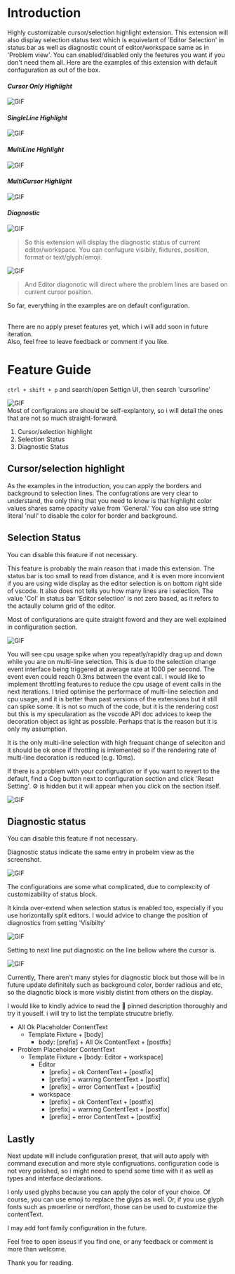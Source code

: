 # Introduction

Highly customizable cursor/selection highlight extension.
This extension will also display selection status text which is equivelant of 'Editor Selection' in status bar as well as diagnostic count of editor/workspace same as in 'Problem view'.
You can enabled/disabled only the feetures you want if you don't need them all. Here are the examples of this extension with default confuguration as out of the box.

#### ___Cursor Only Highlight___


<img src="./resource/doc/cursorOnly.png" alt ="GIF" style=""><br>

#### ___SingleLine Highlight___

<img src="./resource/doc/singleLine.png" alt ="GIF" style=""><br>

#### ___MultiLine Highlight___

<img src="./resource/doc/multiLine.png" alt ="GIF" style=""><br>

#### ___MultiCursor Highlight___

<img src="./resource/doc/multiCursor.png" alt ="GIF" style=""><br>

#### ___Diagnostic___

<img src="./resource/doc/diagnostic.png" alt ="GIF" style=""><br>

> So this extension will display the diagnostic status of current editor/workspace.
You can confugure visibily, fixtures, position, format or text/glyph/emoji.

<img src="./resource/doc/linePosition.png" alt ="GIF" style=""><br>

> And Editor diagonotic will direct where the problem lines are based on current cursor position. <br>


So far, everything in the examples are on default configuration.<br><br>

There are no apply preset features yet, which i will add soon in future iteration.<br>
Also, feel free to leave feedback or comment if you like.<br>

# Feature Guide

`ctrl + shift + p` and search/open Settign UI, then search 'cursorline'<br>

<img src="./resource/doc/setting.png" alt ="GIF" style=""><br>
Most of configraions are should be self-explantory, so i will detail the ones that are not so much straight-forward.<br>

1. Cursor/selection highlight
2. Selection Status
3. Diagnostic Status

## Cursor/selection highlight

As the examples in the introduction, you can apply the borders and background to selection lines.
The confugrations are very clear to understand, the only thing that you need to know is that highlight color values shares
same opacity value from 'General.' You can also use string literal 'null' to disable the color for border and background.

## Selection Status

You can disable this feature if not necessary.

This feature is probably the main reason that i made this extension. The status bar is too small to read from distance, and it is even more inconvient
if you are using wide display as the editor selection is on bottom right side of vscode. It also does not tells you how many lines are i selection.
The value 'Col' in status bar 'Editor selection' is not zero based, as it refers to the actaully column grid of the editor.

Most of configurations are quite straight foword and they are well explained in configuration section.

<img src="./resource/doc/pinned.png" alt ="GIF" style=""><br>

You will see cpu usage spike when you repeatly/rapidly drag up and down while you are on multi-line selection.
This is due to the selection change event interface being triggered at average rate at 1000 per second.
The event even could reach 0.3ms between the event call. I would like to implement throttling features to reduce the cpu usage of event calls in the next iterations.
I tried optimise the performace of multi-line selection and cpu usage, and it is better than past versions of the extensions but it still can spike some.
It is not so much of the code, but it is the rendering cost but this is my specularation as the vscode API doc advices to keep the decoration object as light as possible.
Perhaps that is the reason but it is only my assumption.

It is the only multi-line selection with high frequant change of seleciton and it should be ok once if throttling is imlemented so if the rendering rate of multi-line decoration is reduced (e.g. 10ms).

If there is a problem with your configruation or if you want to revert to the default, find a Cog button next to configuration section and click 'Reset Setting'.
⚙️ is hidden but it will appear when you click on the section itself.

<img src="./resource/doc/reset.png" alt ="GIF" style=""><br>

## Diagnostic status

You can disable this feature if not necessary.

Diagnostic status indicate the same entry in probelm view as the screenshot.

<img src="./resource/doc/problem.png" alt ="GIF" style=""><br>

The configurations are some what complicated, due to complexcity of customizability of status block.

It kinda over-extend when selection status is enabled too, especially if you use horizontally split editors.
I would advice to change the position of diagnostics from setting 'Visibilty'


<img src="./resource/doc/nextLine.png" alt ="GIF" style=""><br>

Setting to next line put diagnostic on the line bellow where the cursor is.

<img src="./resource/doc/nextLine2.png" alt ="GIF" style=""><br>

Currently, There aren't many styles for diagnostic block but those will be in future update definitely such as background color, border radious and etc,
so the diagnotic block is more  visibly distint from others on the display.

I would like to kindly advice to read the 📌 pinned description thoroughly and try it youself.
i will try to list the template strucutre briefly.

- All Ok Placeholder ContentText
  - Template Fixture + [body]
    - body: [prefix] + All Ok ContentText + [postfix]
- Problem Placeholder ContentText
  - Template Fixture + [body: Editor + workspace]
    - Editor
      - [prefix] + ok ContentText + [postfix]
      - [prefix] + warning ContentText + [postfix]
      - [prefix] + error ContentText + [postfix]
    - workspace
      - [prefix] + ok ContentText + [postfix]
      - [prefix] + warning ContentText + [postfix]
      - [prefix] + error ContentText + [postfix]

## Lastly

Next update will include configuration preset, that will auto apply with command execution and more style configruations.
configuration code is not very polished, so i might need to spend some time with it as well as types and interface declarations.

I only used glyphs because you can apply the color of your choice.
Of course, you can use emoji to replace the glyps as well.
Or, if you use glyph fonts such as pwoerline or nerdfont, those can be used to customize the contentText.

I may add font family configuration in the future.

Feel free to open isseus if you find one, or any feedback or comment is more than welcome.

Thank you for reading.







